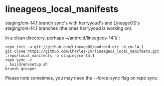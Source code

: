 # lineageos_local_manifests

staging/cm-14.1 branch sync's with harryyoud's and LineageOS's staging/cm-14.1 branches (the ones harryyoud is working on).


In a clean directory, perhaps ~/android/lineageos-14.1/ :

```
repo init -u git://github.com/LineageOS/android.git -b cm-14.1
git clone https://github.com/Charles-IV/lineageos_local_manifests.git .repo/local_manifests -b staging/cm-14.1
repo sync -c 
. build/envsetup.sh
brunch grouper
```
Please note sometimes, you may need the --force-sync flag on repo sync.
